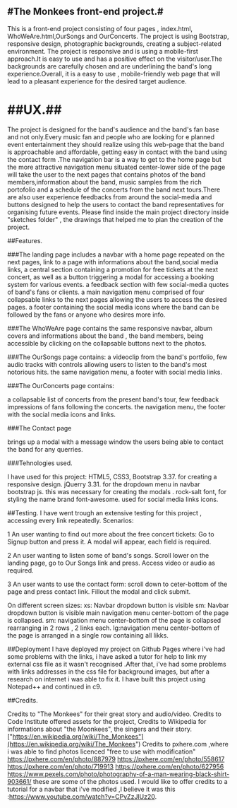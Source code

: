 
#The Monkees front-end project.#
---

This is a front-end project consisting of four pages , index.html, WhoWeAre.html,OurSongs and OurConcerts.
The project is using Bootstrap, responsive design, photographic backgrounds, creating a subject-related environment.
The project is responsive and is using a mobile-first approach.It is easy to use and has a positive effect on
the visitor/user.The backgrounds are carefully chosen and are underlining the band's long experience.Overall,
it is a easy to use , mobile-friendly web page that will lead to a pleasant experience for the desired target audience.

##UX.##
===

The project is designed for the band's audience and the band's fan base and not only.Every music fan and people who are 
looking for e planned event entertainment they should realize using this web-page that the band is approachable and 
affordable, getting easy in contact with the band using the contact form .The navigation bar is a way to get to the 
home page but the more attractive navigation menu situated center-lower side of the page will take the user to
the next pages that contains photos of the band members,information about the band,  music samples from the rich portofolio 
and a schedule of the concerts from the band next tours.There are also user experience feedbacks from around the social-media
and buttons designed to help the users to contact the band representatives for organising future events.
Please find inside the main project directory inside "sketches folder" , the drawings that helped me to plan the creation of the project.

##Features.


###The landing page 
includes 
a navbar with a home page repeated on the next pages, link to a page with informations about the band,social media links,
a central section containing a promotion for free tickets at the next concert, as well as a button triggering a modal for 
accessing a booking system for various events.
a feedback section with few social-media quotes of band's fans or clients.
a main navigation menu comprised of four collapsable links to the next pages allowing the users to access the desired pages.
a footer containing the social media icons where the band can be followed by the fans or anyone who desires more info.

###The WhoWeAre page
contains 
the same responsive navbar,
album covers and informations about the band , the band members, being accessible by clicking on the collapsable buttons
next to the photos.


###The OurSongs page 
contains:
a videoclip from the band's portfolio,
few audio tracks with controls allowing users to listen to the band's most notorious hits.
the same navigation menu, a footer with social media links.

###The OurConcerts page
contains:

a collapsable list of concerts from the present band's tour,
few feedback impressions of fans following the concerts.
the navigation menu,
the footer with the social media icons and links.

###The Contact page

brings up a modal with a message window the users being able to contact the band for any querries.

###Tehnologies used.

I have used for this project:
HTML5,
CSS3,
Bootstrap 3.37. for creating a responsive design.
jQuerry 3.31. for the dropdown menu in navbar
bootstrap js. this was necessary for creating the modals .
rock-salt font, for styling the name brand
font-awesome. used for social media links icons.

##Testing.
I have went trough an extensive testing for this project , accessing every link repeatedly.
Scenarios:

1 An user wanting to find out more about the free concert tickets:
Go to Signup button and press it.
A modal will appear, each field is required.

2 An user wanting to listen some of band's songs.
Scroll lower on the landing page, go to Our Songs link and press. Access video or audio as required.

3 An user wants to use the contact form:
scroll down to ceter-bottom of the page and press contact link. Fillout the modal and click submit.

On different screen sizes:
xs: Navbar  dropdown button is visible
sm: Navbar  dropdown button is visible
main navigation menu center-bottom of the page is collapsed.
sm: navigation menu center-bottom of the page is collapsed rearranging in 2 rows , 2 links each.
lg:navigation menu center-bottom of the page is arranged in a single row containing all likks.

##Deployment
I have deployed my project  on Github Pages where i've had some problems with the links, i have asked a tutor for help
to link my external css file as it wasn't recognised .After that, i've had some problems with links addresses in the css file for 
background images, but after a research on internet i was able to fix it.
I have built this project using Notepad++ and continued in c9.

##Credits.

Credits to "The Monkees" for their great story and audio/video.
Credits to Code Institute offered assets for the project,
Credits to Wikipedia for informations about "the Moonkees", the singers and their story. ["https://en.wikipedia.org/wiki/The_Monkees"](https://en.wikipedia.org/wiki/The_Monkees")
Credits to pxhere.com ,where i was able to find photos licenced "free to use with modification"
https://pxhere.com/en/photo/887979
https://pxhere.com/en/photo/558617
https://pxhere.com/en/photo/719913
https://pxhere.com/en/photo/627956
https://www.pexels.com/photo/photography-of-a-man-wearing-black-shirt-903661/
these are some of the photos used.
I would like to offer credits to  a tutorial for a navbar that i've modified ,I believe it was this :https://www.youtube.com/watch?v=CPvZzJlUz20.
